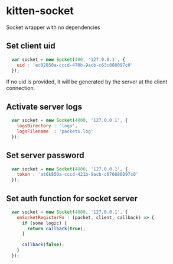 # kitten-socket

Socket wrapper with no dependencies

## Set client uid

```javascript
  var socket = new Socket(400, '127.0.0.1', {
    uid : 'ec02850a-cccd-470b-9acb-c63c888097c0'
  });
```

If no uid is provided, it will be generated by the server at the client connection.

## Activate server logs

```javascript
  var socket = new Socket(4000, '127.0.0.1', {
    logsDirectory : 'logs',
    logsFilename  : 'packets.log'
  });
```

## Set server password

```javascript
  var socket = new Socket(4000, '127.0.0.1', {
    token : 'at6k850a-cccd-421b-9acb-c676888097c0'
  });
```

## Set auth function for socket server

```javascript
  var socket = new Socket(4000, '127.0.0.1', {
    onSocketRegisterFn : (packet, client, callback) => {
      if (some logic) {
        return callback(true);
      }

      callback(false);
    }
  });
```
